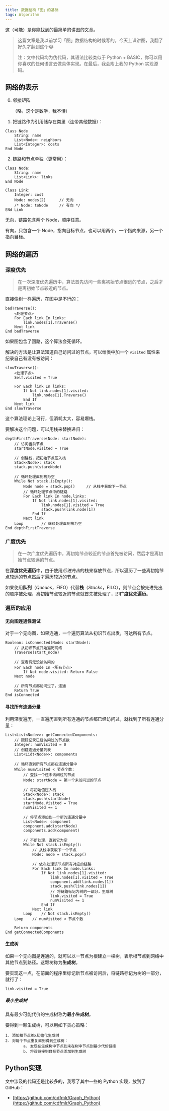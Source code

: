 ```yaml
---
title: 数据结构「图」的基础
tags: Algorithm
---
```


这（可能）是你能找到的最简单的讲图的文章。

> 这篇文章是我以前学习「图」数据结构的时候写的。今天上课讲图，我翻了好久才翻到这个😂
>
> 
>
> 注：文中代码均为伪代码，其语法比较类似于 Python + BASIC，你可以用你喜欢的任何语言去做具体实现。在最后，我会附上我的 Python 实现源码。

## 网络的表示

0. 邻接矩阵

   （略，这个是数学，我不懂）

1. 把链路作为引用储存在类里（连带其他数据）：

``` basic
Class Node
	String: name
	List<Node>: neighbors
	List<Integer>: costs
End Node
```

2. 链路和节点单独（更常用）：

```basic
Class Node:
	String: name
	List<Link>: links
End Node

Class Link:
	Integer: cost
	Node: nodes[2]		// 无向
	/* Node: toNode		// 有向 */
ENd Link
```

无向，链路包含两个 Node，顺序任意。

有向，只包含一个 Node，指向目标节点，也可以用两个，一个指向来源，另一个指向目标。

## 网络的遍历

### 深度优先

> 在一次深度优先遍历中，算法首先访问一些离初始节点很远的节点，之后才是离初始节点较近的节点。

直接像树一样遍历，在图中是不行的：

``` basic
badTraverse():
	<处理节点>
	For Each link In links:
		link.nodes[1].Traverse()
	Next link
End badTraverse
```

如果图包含了回路，这个算法会死循环。

解决的方法是让算法知道自己访问过的节点，可以给类中加一个 `visited` 属性来纪录自己有没有被访问：

```basic
slowTraverse():
	<处理节点>
	Self.visited = True
	
	For Each link In links:
		If Not link.nodes[1].visited:
			link.nodes[1].Traverse()
		End If
	Next link
End slowTraverse
```

这个算法理论上可行，但消耗太大，容易爆栈。

要解决这个问题，可以用栈来替换递归：

```basic
depthFirstTraverse(Node: startNode):
	// 访问当前节点
	startNode.visited = True
	
	// 创建栈，把初始节点压入栈
	Stack<Node>: stack
	stack.push(stareNode)
	
	// 循环处理直到栈为空
	While Not stack.isEmpty():
		Node node = stack.pop()		// 从栈中获取下一节点
		// 循环处理节点中的链路
		For Each link In node.links:
			If Not link.nodes[1].visited:
				link.nodes[1].visited = True
				stack.push(link.node[1])
			End If
		Next link
	Loop		// 继续处理直到栈为空
End depthFirstTraverse
```

### 广度优先

> 在一次广度优先遍历中，离初始节点较近的节点首先被访问，然后才是离初始节点较远的节点。

在**深度优先遍历**中，由于使用*后进先出*的栈来存放节点，所以遍历了一些离初始节点较远的节点然后才遍历较近的节点。

如果使用**队列**（*Queues*，FIFO）代替**栈**（*Stacks*，FILO），则节点会按先进先出的顺序被处理，离初始节点较近的节点就首先被处理了，即**广度优先遍历**。

### 遍历的应用

#### 无向图连通性测试

对于一个无向图，如果连通，一个遍历算法从初识节点出发，可达所有节点。

```basic
Boolean: isConnected(Node: startNode):
	// 从初识节点开始遍历网络
	Traverse(start_node)
	
	// 查看有无没被访问的
	For Each node In <所有节点>
		If Not node.visited: Return False
	Next node
	
	// 所有节点都访问过了，连通
	Return True
End isConnected
```

#### 寻找所有连通分量

利用深度遍历，一直遍历直到所有连通的节点都已经访问过，就找到了所有连通分量：

``` basic
List<List<Node>>: getConnectedComponents:
	// 跟踪记录已经访问过的节点数
	Integer: numVisited = 0
	// 创建连通分量列表
	List<Lidt<Node>>: components
	
	// 循环直到所有节点都在连通分量中
	While numVisited < 节点个数:
		// 查找一个还未访问过的节点
		Node: startNode = 第一个未访问过的节点
		
		// 将初始值压入栈
		Stack<Node>: stack
		stack.push(startNode)
		startNode.Visited = True
		numVisited += 1
		
		// 将节点添加到一个新的连通分量中
		List<Node>: component
		component.add(startNode)
		components.add(component)
		
		// 不断处理，直到它为空
		While Not stack.isEmpty():
			// 从栈中获取下一个节点
			Node: node = stack.pop()
			
			// 依次处理该节点所有对应的链路
			For Each link In node.links:
				If Not link.nodes[1].visited:
					link.nodes[1].visited = True
					component.add(link.nodes[1])
					stack.push(link.nodes[1])
					// 将链路标记为树的一部分，生成树
					link.visited = True
					numVisited += 1
				End If
			Next link
		Loop	// Not stack.isEmpty()
	Loop	// numVisited < 节点个数
	
	Return components				
End getConnectedComponents
```

#### 生成树

如果一个无向图是连通的，就可以以一节点为根建立一棵树，表示根节点到网络中其他节点到路径。这颗树称为**生成树**。

要实现这一点，在前面的程序里标记新节点被访问后，将链路标记为树的一部分，就行了：

```basic
link.visited = True
```

##### 最小生成树

具有最少可能代价的生成树称为**最小生成树**。

要得到一颗生成树，可以用如下贪心策略：

```
1. 添加根节点R以初始化生成树
2. 对每个节点重复直到得到生成树：
		a. 发现在生成树中节点到未在树中节点到最小代价链接
		b. 将该链接到目标节点添加到生成树
```



## Python实现

文中涉及的代码还是比较多的，我写了其中一些的 Python 实现，放到了 GitHub：

* [https://github.com/cdfmlr/Graph_Python](https://github.com/cdfmlr/Graph_Python)

